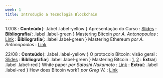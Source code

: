 ```yaml
---
week: 1
title: Introdução a Tecnologia Blockchain
---
```


17/08
: **Conteúdo**{: .label .label-yellow } Apresentação do Curso
  : [Slides](https://github.com/danilocurvelo/imd0913-2023/blob/4c4c85ca209173d787cfc0849b7c37abf2b8f97c/slides/00-presentation.pdf)
: **Bibliografia**{: .label .label-green } Mastering Bitcoin *por A. Antonopoulos*
  : [Link](https://github.com/bitcoinbook/bitcoinbook)
: **Bibliografia**{: .label .label-green } Mastering Ethereum *por A. Antonopoulos*
  : [Link](https://github.com/ethereumbook/ethereumbook)

22/08
: **Conteúdo**{: .label .label-yellow } O protocolo Bitcoin: visão geral
  : [Slides](#)
: **Bibliografia**{: .label .label-green } Mastering Bitcoin
  : [1](https://github.com/bitcoinbook/bitcoinbook/blob/develop/ch01.asciidoc), [2](https://github.com/bitcoinbook/bitcoinbook/blob/develop/ch02.asciidoc)
: **Extra**{: .label .label-red } White paper *por Satoshi Nakamoto*
  : [Link](https://bitcoin.org/bitcoin.pdf)
: **Extra**{: .label .label-red } How does Bitcoin work? *por Greg W.*
  : [Link](https://learnmeabitcoin.com/)